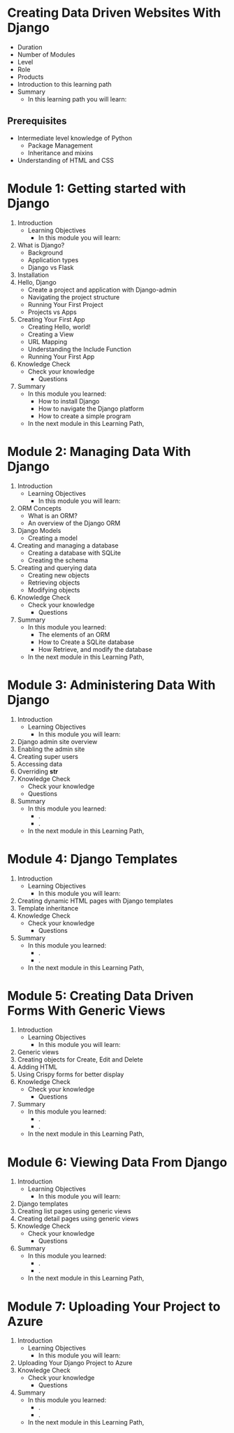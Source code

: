# Creating Data Driven Websites With Django
- Duration
- Number of Modules
- Level
- Role
- Products
- Introduction to this learning path
- Summary
  - In this learning path you will learn:

## Prerequisites

- Intermediate level knowledge of Python
  - Package Management
  - Inheritance and mixins
- Understanding of HTML and CSS

#
# Module 1: Getting started with Django

1. Introduction
    * Learning Objectives
      - In this module you will learn:
2. What is Django?
    * Background
    * Application types
    * Django vs Flask
3. Installation
4. Hello, Django
    * Create a project and application with Django-admin
    * Navigating the project structure
    * Running Your First Project
    * Projects vs Apps
5. Creating Your First App
    * Creating Hello, world!
    * Creating a View
    * URL Mapping
    * Understanding the Include Function
    * Running Your First App
6. Knowledge Check
    * Check your knowledge
      - Questions
7. Summary
    * In this module you learned:
      - How to install Django
      - How to navigate the Django platform
      - How to create a simple program
    * In the next module in this Learning Path,

# 
# Module 2: Managing Data With Django

1. Introduction
    * Learning Objectives
      - In this module you will learn:
2. ORM Concepts
    * What is an ORM?
    * An overview of the Django ORM
3. Django Models
    * Creating a model
4. Creating and managing a database
    * Creating a database with SQLite
    * Creating the schema
5. Creating and querying data
    * Creating new objects
    * Retrieving objects
    * Modifying objects
6. Knowledge Check
    * Check your knowledge
      - Questions
8. Summary
    * In this module you learned:
      - The elements of an ORM
      - How to Create a SQLite database
      - How Retrieve, and modify the database
    * In the next module in this Learning Path,

#
# Module 3: Administering Data With Django

1. Introduction
    * Learning Objectives
      - In this module you will learn:
2. Django admin site overview
3. Enabling the admin site
4. Creating super users
5. Accessing data
6. Overriding __str__
7. Knowledge Check
     * Check your knowledge
      - Questions
8. Summary
    * In this module you learned:
      - .
      - .
    * In the next module in this Learning Path,

#
# Module 4: Django Templates

1. Introduction
    * Learning Objectives
      - In this module you will learn:
2. Creating dynamic HTML pages with Django templates
3. Template inheritance
4. Knowledge Check
    * Check your knowledge
      - Questions
5. Summary
    * In this module you learned:
      - .
      - .
    * In the next module in this Learning Path,

#
# Module 5: Creating Data Driven Forms With Generic Views
 
1. Introduction
    * Learning Objectives
      - In this module you will learn:
2. Generic views
3. Creating objects for Create, Edit and Delete 
4. Adding HTML
5. Using Crispy forms for better display
6. Knowledge Check
    * Check your knowledge
      - Questions
7. Summary
    * In this module you learned:
      - .
      - .
    * In the next module in this Learning Path,

#
# Module 6: Viewing Data From Django

1. Introduction
    * Learning Objectives
      - In this module you will learn:
2. Django templates
3. Creating list pages using generic views
4. Creating detail pages using generic views
5. Knowledge Check
    * Check your knowledge
      - Questions
6. Summary
    * In this module you learned:
      - .
      - .
    * In the next module in this Learning Path,

#
# Module 7: Uploading Your Project to Azure
1. Introduction
    * Learning Objectives
      - In this module you will learn:
2. Uploading Your Django Project to Azure
3. Knowledge Check
    * Check your knowledge
      - Questions
4. Summary
    * In this module you learned:
      - .
      - .
    * In the next module in this Learning Path,

